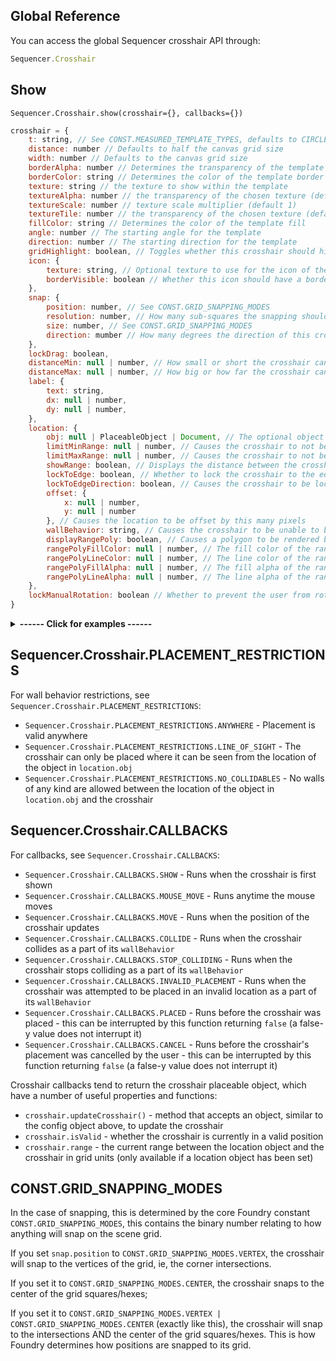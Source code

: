 ## Global Reference

You can access the global Sequencer crosshair API through:

```js
Sequencer.Crosshair
```

## Show

`Sequencer.Crosshair.show(crosshair={}, callbacks={})`

```js
crosshair = {
	t: string, // See CONST.MEASURED_TEMPLATE_TYPES, defaults to CIRCLE
	distance: number // Defaults to half the canvas grid size
	width: number // Defaults to the canvas grid size
	borderAlpha: number // Determines the transparency of the template border (0-1, default 0.75)
	borderColor: string // Determines the color of the template border
	texture: string // the texture to show within the template
	textureAlpha: number // the transparency of the chosen texture (default .5)
	textureScale: number // texture scale multiplier (default 1)
	textureTile: number // the transparency of the chosen texture (default .5)
	fillColor: string // Determines the color of the template fill
	angle: number // The starting angle for the template
	direction: number // The starting direction for the template
	gridHighlight: boolean, // Toggles whether this crosshair should highlight the grid
	icon: {
		texture: string, // Optional texture to use for the icon of the crosshair
		borderVisible: boolean // Whether this icon should have a border
	},
	snap: {
		position: number, // See CONST.GRID_SNAPPING_MODES
		resolution: number, // How many sub-squares the snapping should consider (default: 1)
		size: number, // See CONST.GRID_SNAPPING_MODES
		direction: mumber // How many degrees the direction of this crosshair should snap at
	},
	lockDrag: boolean,
	distanceMin: null | number, // How small or short the crosshair can be at its smallest 
	distanceMax: null | number, // How big or how far the crosshair can go at its biggest
	label: {
		text: string,
		dx: null | number,
		dy: null | number,
	},
	location: {
		obj: null | PlaceableObject | Document, // The optional object to tie the crosshair to
		limitMinRange: null | number, // Causes the crosshair to not be able to be placed within this number of grid units
		limitMaxRange: null | number, // Causes the crosshair to not be able to be placed beyond this number of grid units of the location 
		showRange: boolean, // Displays the distance between the crosshair and the location in grid units under the crosshair
		lockToEdge: boolean, // Whether to lock the crosshair to the edge of the target (mostly used with tokens)
		lockToEdgeDirection: boolean, // Causes the crosshair to be locked along the normal of the token's edge (and corner, in the case of square tokens)
		offset: {
			x: null | number,
			y: null | number
		}, // Causes the location to be offset by this many pixels
		wallBehavior: string, // Causes the crosshair to be unable to be placed based on this configuration, eg only within sight, or no walls at all between crosshair and location, or anywhere. See Sequencer.Crosshair.PLACEMENT_RESTRICTIONS,
		displayRangePoly: boolean, // Causes a polygon to be rendered below the object that shows the limit based on the limitMaxRange set above - this requires both that, and obj to have a position
		rangePolyFillColor: null | number, // The fill color of the range polygon
		rangePolyLineColor: null | number, // The line color of the range polygon
		rangePolyFillAlpha: null | number, // The fill alpha of the range polygon
		rangePolyLineAlpha: null | number, // The line alpha of the range polygon
	},
	lockManualRotation: boolean // Whether to prevent the user from rotating this crosshair's direction
}
```

<details>
  <summary><strong>------ Click for examples ------</strong></summary><br />

Creates a crosshair that returns a position when placed:

```js
const location = await Sequencer.Crosshair.show();
````

Creates a crosshair that returns a position when placed, that can only be placed within 20 grid units of the selected token

```js
const location = await Sequencer.Crosshair.show({
	location: {
		obj: token,
		limitMaxRange: 20
	}
});
```

Creates a crosshair that returns a position when placed, that can only be placed within 20 grid units of the selected token, and changes the icon when colliding with any walls between the token and the crosshair.

```js
const location = await Sequencer.Crosshair.show({
	location: {
		obj: token,
		limitMaxRange: 20,
		wallBehavior: Sequencer.Crosshair.PLACEMENT_RESTRICTIONS.NO_COLLIDABLES
	}
}, {
	[Sequencer.Crosshair.CALLBACKS.COLLIDE]: (crosshair) => {
		crosshair.updateCrosshair({
			"icon.texture": "icons/svg/bones.svg"
		})
	},
	[Sequencer.Crosshair.CALLBACKS.STOP_COLLIDING]: (crosshair) => {
		crosshair.updateCrosshair({
			"icon.texture": ""
		})
	}
});
```

<strong>--------------------------------</strong>

</details>

## Sequencer.Crosshair.PLACEMENT_RESTRICTIONS

For wall behavior restrictions, see `Sequencer.Crosshair.PLACEMENT_RESTRICTIONS`:

- `Sequencer.Crosshair.PLACEMENT_RESTRICTIONS.ANYWHERE` - Placement is valid anywhere
- `Sequencer.Crosshair.PLACEMENT_RESTRICTIONS.LINE_OF_SIGHT` - The crosshair can only be placed where it can be seen from the location of the object in `location.obj`
- `Sequencer.Crosshair.PLACEMENT_RESTRICTIONS.NO_COLLIDABLES` - No walls of any kind are allowed between the location of the object in `location.obj` and the crosshair

## Sequencer.Crosshair.CALLBACKS

For callbacks, see `Sequencer.Crosshair.CALLBACKS`:

- `Sequencer.Crosshair.CALLBACKS.SHOW` - Runs when the crosshair is first shown
- `Sequencer.Crosshair.CALLBACKS.MOUSE_MOVE` - Runs anytime the mouse moves
- `Sequencer.Crosshair.CALLBACKS.MOVE` - Runs when the position of the crosshair updates
- `Sequencer.Crosshair.CALLBACKS.COLLIDE` - Runs when the crosshair collides as a part of its `wallBehavior`
- `Sequencer.Crosshair.CALLBACKS.STOP_COLLIDING` - Runs when the crosshair stops colliding as a part of its `wallBehavior`
- `Sequencer.Crosshair.CALLBACKS.INVALID_PLACEMENT` - Runs when the crosshair was attempted to be placed in an invalid location as a part of its `wallBehavior`
- `Sequencer.Crosshair.CALLBACKS.PLACED` - Runs before the crosshair was placed - this can be interrupted by this function returning `false` (a false-y value does not interrupt it)
- `Sequencer.Crosshair.CALLBACKS.CANCEL` - Runs before the crosshair's placement was cancelled by the user - this can be interrupted by this function returning `false` (a false-y value does not interrupt it)

Crosshair callbacks tend to return the crosshair placeable object, which have a number of useful properties and functions:
- `crosshair.updateCrosshair()` - method that accepts an object, similar to the config object above, to update the crosshair
- `crosshair.isValid` - whether the crosshair is currently in a valid position
- `crosshair.range` - the current range between the location object and the crosshair in grid units (only available if a location object has been set)

## CONST.GRID_SNAPPING_MODES

In the case of snapping, this is determined by the core Foundry constant `CONST.GRID_SNAPPING_MODES`, this contains the binary number relating to how anything will snap on the scene grid.

If you set `snap.position` to `CONST.GRID_SNAPPING_MODES.VERTEX`, the crosshair will snap to the vertices of the grid, ie, the corner intersections.

If you set it to `CONST.GRID_SNAPPING_MODES.CENTER`, the crosshair snaps to the center of the grid squares/hexes;

If you set it to `CONST.GRID_SNAPPING_MODES.VERTEX | CONST.GRID_SNAPPING_MODES.CENTER` (exactly like this), the crosshair will snap to the intersections AND the center of the grid squares/hexes. This is how Foundry determines how positions are snapped to its grid.
